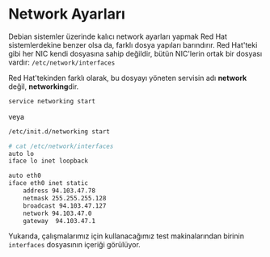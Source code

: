 # Network Ayarları

Debian sistemler üzerinde kalıcı network ayarları yapmak Red Hat sistemlerdekine benzer olsa da, farklı dosya yapıları barındırır. Red Hat'teki gibi her NIC kendi dosyasına sahip değildir, bütün NIC'lerin ortak bir dosyası vardır: ```/etc/network/interfaces```

Red Hat'tekinden farklı olarak, bu dosyayı yöneten servisin adı **network** değil, **networking**dir.

```bash
service networking start
```
veya
```bash
/etc/init.d/networking start
```

```bash
# cat /etc/network/interfaces 
auto lo
iface lo inet loopback

auto eth0
iface eth0 inet static
	address 94.103.47.78
	netmask 255.255.255.128
	broadcast 94.103.47.127
	network 94.103.47.0
	gateway  94.103.47.1
```

Yukarıda, çalışmalarımız için kullanacağımız test makinalarından birinin ```interfaces``` dosyasının içeriği görülüyor.
